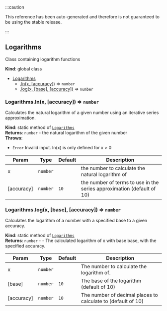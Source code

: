 
:::caution

This reference has been auto-generated and therefore is not guaranteed to be using the stable release.

:::

<a name="Logarithms"></a>

## Logarithms
Class containing logarithm functions

**Kind**: global class  

* [Logarithms](#Logarithms)
    * [.ln(x, [accuracy])](#Logarithms.ln) ⇒ <code>number</code>
    * [.log(x, [base], [accuracy])](#Logarithms.log) ⇒ <code>number</code>

<a name="Logarithms.ln"></a>

### Logarithms.ln(x, [accuracy]) ⇒ <code>number</code>
Calculates the natural logarithm of a given number using an iterative series approximation.

**Kind**: static method of [<code>Logarithms</code>](#Logarithms)  
**Returns**: <code>number</code> - the natural logarithm of the given number  
**Throws**:

- <code>Error</code> Invalid input. ln(x) is only defined for x > 0


| Param | Type | Default | Description |
| --- | --- | --- | --- |
| x | <code>number</code> |  | the number to calculate the natural logarithm of |
| [accuracy] | <code>number</code> | <code>10</code> | the number of terms to use in the series approximation (default of 10) |

<a name="Logarithms.log"></a>

### Logarithms.log(x, [base], [accuracy]) ⇒ <code>number</code>
Calculates the logarithm of a number with a specified base to a given accuracy.

**Kind**: static method of [<code>Logarithms</code>](#Logarithms)  
**Returns**: <code>number</code> - - The calculated logarithm of x with base base, with the specified accuracy.  

| Param | Type | Default | Description |
| --- | --- | --- | --- |
| x | <code>number</code> |  | The number to calculate the logarithm of. |
| [base] | <code>number</code> | <code>10</code> | The base of the logarithm (default of 10) |
| [accuracy] | <code>number</code> | <code>10</code> | The number of decimal places to calculate to (default of 10) |

